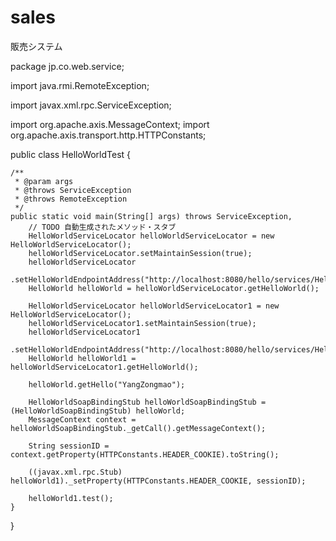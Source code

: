# sales
販売システム



package jp.co.web.service;

import java.rmi.RemoteException;

import javax.xml.rpc.ServiceException;

import org.apache.axis.MessageContext;
import org.apache.axis.transport.http.HTTPConstants;

public class HelloWorldTest {

	/**
	 * @param args
	 * @throws ServiceException
	 * @throws RemoteException
	 */
	public static void main(String[] args) throws ServiceException,
		// TODO 自動生成されたメソッド・スタブ
		HelloWorldServiceLocator helloWorldServiceLocator = new HelloWorldServiceLocator();
		helloWorldServiceLocator.setMaintainSession(true);
		helloWorldServiceLocator
				.setHelloWorldEndpointAddress("http://localhost:8080/hello/services/HelloWorld");
		HelloWorld helloWorld = helloWorldServiceLocator.getHelloWorld();

		HelloWorldServiceLocator helloWorldServiceLocator1 = new HelloWorldServiceLocator();
		helloWorldServiceLocator1.setMaintainSession(true);
		helloWorldServiceLocator1
				.setHelloWorldEndpointAddress("http://localhost:8080/hello/services/HelloWorld");
		HelloWorld helloWorld1 = helloWorldServiceLocator1.getHelloWorld();

		helloWorld.getHello("YangZongmao");

		HelloWorldSoapBindingStub helloWorldSoapBindingStub = (HelloWorldSoapBindingStub) helloWorld;
		MessageContext context = helloWorldSoapBindingStub._getCall().getMessageContext();

		String sessionID = context.getProperty(HTTPConstants.HEADER_COOKIE).toString();

		((javax.xml.rpc.Stub) helloWorld1)._setProperty(HTTPConstants.HEADER_COOKIE, sessionID);

		helloWorld1.test();
	}
}
